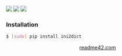 <!--
https://readme42.com
-->


[![](https://img.shields.io/pypi/v/ini2dict.svg?maxAge=3600)](https://pypi.org/project/ini2dict/)
[![](https://img.shields.io/badge/License-Unlicense-blue.svg?longCache=True)](https://unlicense.org/)
[![](https://github.com/andrewp-as-is/ini2dict.py/workflows/tests42/badge.svg)](https://github.com/andrewp-as-is/ini2dict.py/actions)

### Installation
```bash
$ [sudo] pip install ini2dict
```

<p align="center">
    <a href="https://readme42.com/">readme42.com</a>
</p>
